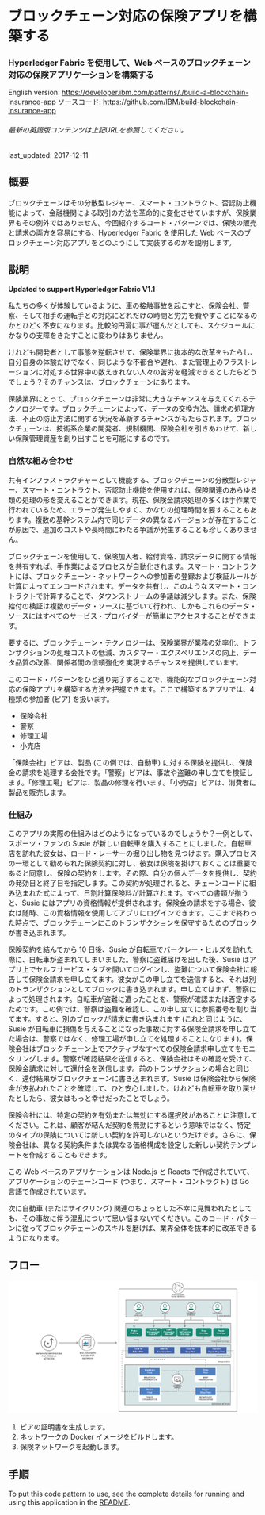 # ブロックチェーン対応の保険アプリを構築する

### Hyperledger Fabric を使用して、Web ベースのブロックチェーン対応の保険アプリケーションを構築する

English version: https://developer.ibm.com/patterns/./build-a-blockchain-insurance-app
  ソースコード: https://github.com/IBM/build-blockchain-insurance-app

###### 最新の英語版コンテンツは上記URLを参照してください。
last_updated: 2017-12-11

 
## 概要

ブロックチェーンはその分散型レジャー、スマート・コントラクト、否認防止機能によって、金融機関による取引の方法を革命的に変化させていますが、保険業界もその例外ではありません。今回紹介するコード・パターンでは、保険の販売と請求の両方を容易にする、Hyperledger Fabric を使用した Web ベースのブロックチェーン対応アプリをどのようにして実装するのかを説明します。

## 説明

**Updated to support Hyperledger Fabric V1.1**

私たちの多くが体験しているように、車の接触事故を起こすと、保険会社、警察、そして相手の運転手との対応にどれだけの時間と労力を費やすことになるのかとひどく不安になります。比較的円滑に事が運んだとしても、スケジュールにかなりの支障をきたすことに変わりはありません。

けれども開発者として事態を逆転させて、保険業界に抜本的な改革をもたらし、自分自身の体験だけでなく、同じような不都合や遅れ、また管理上のフラストレーションに対処する世界中の数えきれない人々の苦労を軽減できるとしたらどうでしょう？そのチャンスは、ブロックチェーンにあります。

保険業界にとって、ブロックチェーンは非常に大きなチャンスを与えてくれるテクノロジーです。ブロックチェーンによって、データの交換方法、請求の処理方法、不正の防止方法に関する状況を革新するチャンスがもたらされます。ブロックチェーンは、技術系企業の開発者、規制機関、保険会社を引きあわせて、新しい保険管理資産を創り出すことを可能にするのです。

### 自然な組み合わせ

共有インフラストラクチャーとして機能する、ブロックチェーンの分散型レジャー、スマート・コントラクト、否認防止機能を使用すれば、保険関連のあらゆる類の処理の形を変えることができます。現在、保険金請求処理の多くは手作業で行われているため、エラーが発生しやすく、かなりの処理時間を要することもあります。複数の基幹システム内で同じデータの異なるバージョンが存在することが原因で、追加のコストや長時間にわたる争議が発生することも珍しくありません。

ブロックチェーンを使用して、保険加入者、給付資格、請求データに関する情報を共有すれば、手作業によるプロセスが自動化されます。スマート・コントラクトには、ブロックチェーン・ネットワークへの参加者の登録および検証ルールが計算によってエンコードされます。データを共有し、このようなスマート・コントラクトで計算することで、ダウンストリームの争議は減少します。また、保険給付の検証は複数のデータ・ソースに基づいて行われ、しかもこれらのデータ・ソースにはすべてのサービス・プロバイダーが簡単にアクセスすることができます。

要するに、ブロックチェーン・テクノロジーは、保険業界が業務の効率化、トランザクションの処理コストの低減、カスタマー・エクスペリエンスの向上、データ品質の改善、関係者間の信頼強化を実現するチャンスを提供しています。

このコード・パターンをひと通り完了することで、機能的なブロックチェーン対応の保険アプリを構築する方法を把握できます。ここで構築するアプリでは、4 種類の参加者 (ピア) を扱います。

* 保険会社
* 警察
* 修理工場
* 小売店

「保険会社」ピアは、製品 (この例では、自動車) に対する保険を提供し、保険金の請求を処理する会社です。「警察」ピアは、事故や盗難の申し立てを検証します。「修理工場」ピアは、製品の修理を行います。「小売店」ピアは、消費者に製品を販売します。

### 仕組み

このアプリの実際の仕組みはどのようになっているのでしょうか？一例として、スポーツ・ファンの Susie が新しい自転車を購入することにしました。自転車店を訪れた彼女は、ロード・レーサーの掘り出し物を見つけます。購入プロセスの一環として勧められた保険契約に対し、彼女は保険を掛けておくことは重要であると同意し、保険の契約をします。その際、自分の個人データを提供し、契約の発効日と終了日を指定します。この契約が処理されると、チェーンコードに組み込まれた式によって、日割計算保険料が計算されます。すべての書類が揃うと、Susie にはアプリの資格情報が提供されます。保険金の請求をする場合、彼女は随時、この資格情報を使用してアプリにログインできます。ここまで終わった時点で、ブロックチェーンにこのトランザクションを保守するためのブロックが書き込まれます。

保険契約を結んでから 10 日後、Susie が自転車でバークレー・ヒルズを訪れた際に、自転車が盗まれてしまいました。警察に盗難届けを出した後、Susie はアプリ上でセルフサービス・タブを開いてログインし、盗難について保険会社に報告して保険金請求を申し立てます。彼女がこの申し立てを送信すると、それは別のトランザクションとしてブロックに書き込まれます。申し立てはまず、警察によって処理されます。自転車が盗難に遭ったことを、警察が確認または否定するためです。この例では、警察は盗難を確認し、この申し立てに参照番号を割り当てます。すると、別のブロックが請求に書き込まれます (これと同じように、Susie が自転車に損傷を与えることになった事故に対する保険金請求を申し立てた場合は、警察ではなく、修理工場が申し立てを処理することになります)。保険会社はブロックチェーン上でアクティブなすべての保険金請求申し立てをモニタリングします。警察が確認結果を送信すると、保険会社はその確認を受けて、保険金請求に対して還付金を送信します。前のトランザクションの場合と同じく、還付結果がブロックチェーンに書き込まれます。Susie は保険会社から保険金が支払われたことを確認して、ひと安心しました。けれども自転車を取り戻せたとしたら、彼女はもっと幸せだったことでしょう。

保険会社には、特定の契約を有効または無効にする選択肢があることに注意してください。これは、顧客が結んだ契約を無効にするという意味ではなく、特定のタイプの保険については新しい契約を許可しないというだけです。さらに、保険会社は、異なる契約条件または異なる価格構成を設定した新しい契約テンプレートを作成することもできます。

この Web ベースのアプリケーションは Node.js と Reacts で作成されていて、アプリケーションのチェーンコード (つまり、スマート・コントラクト) は Go 言語で作成されています。

次に自動車 (またはサイクリング) 関連のちょっとした不幸に見舞われたとしても、その事故に伴う混乱について思い悩まないでください。このコード・パターンに従ってブロックチェーンのスキルを磨けば、業界全体を抜本的に改革できるようになります。

## フロー

![blockchain insurance app フロー](./images/arch-blockchain-insurance2.png)

1. ピアの証明書を生成します。
1. ネットワークの Docker イメージをビルドします。
1. 保険ネットワークを起動します。
 
## 手順

To put this code pattern to use, see the complete details for running and using this application in the [README](https://github.com/IBM/build-blockchain-insurance-app?cm_sp=Developer-_-build-a-blockchain-insurance-app-_-Get-the-Code).
